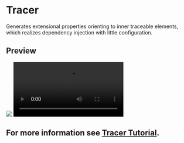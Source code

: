 # Tracer
Generates extensional properties orienting to inner traceable elements, which realizes dependency injection with little configuration.

## Preview
<img src=https://user-images.githubusercontent.com/57835556/221339110-9b2fd543-77c2-46f1-ac66-9b5076ecffed.png />
<video src=https://user-images.githubusercontent.com/57835556/221339299-d71d86e7-f802-420f-8dd3-490ce9cd35af.mp4 ></video>

## For more information see [Tracer Tutorial](https://apollokwok.github.io/TracerTutorial/setup).
